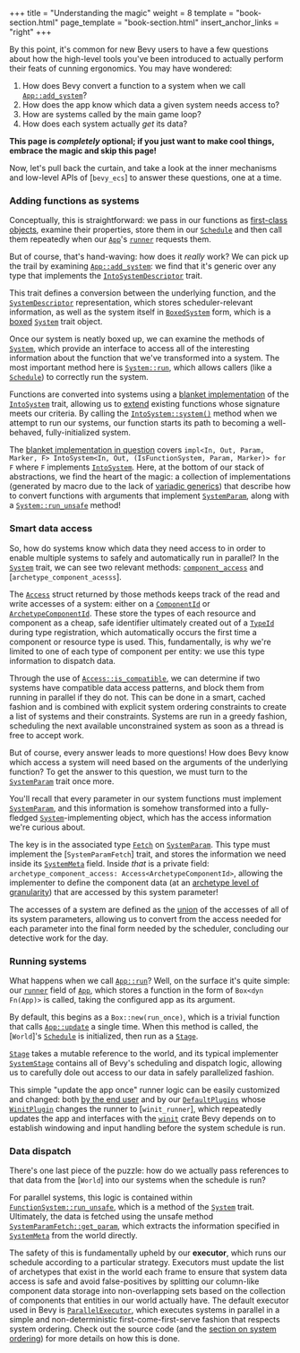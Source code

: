 +++
title = "Understanding the magic"
weight = 8
template = "book-section.html"
page_template = "book-section.html"
insert_anchor_links = "right"
+++

By this point, it's common for new Bevy users to have a few questions about how the high-level tools you've been introduced to actually perform their feats of cunning ergonomics.
You may have wondered:

1. How does Bevy convert a function to a system when we call [`App::add_system`]?
2. How does the app know which data a given system needs access to?
3. How are systems called by the main game loop?
4. How does each system actually *get* its data?

**This page is *completely* optional; if you just want to make cool things, embrace the magic and skip this page!**

Now, let's pull back the curtain, and take a look at the inner mechanisms and low-level APIs of [`bevy_ecs`] to answer these questions, one at a time.

### Adding functions as systems

Conceptually, this is straightforward: we pass in our functions as [first-class objects](https://en.wikipedia.org/wiki/First-class_function), examine their properties, store them in our [`Schedule`] and then call them repeatedly when our [`App`]'s [`runner`] requests them.

But of course, that's hand-waving: how does it *really* work?
We can pick up the trail by examining [`App::add_system`]: we find that it's generic over any type that implements the [`IntoSystemDescriptor`] trait.

This trait defines a conversion between the underlying function, and the [`SystemDescriptor`] representation, which stores scheduler-relevant information, as well as the system itself in [`BoxedSystem`] form, which is a [boxed](https://doc.rust-lang.org/std/boxed/index.html) [`System`] trait object.

Once our system is neatly boxed up, we can examine the methods of [`System`], which provide an interface to access all of the interesting information about the function that we've transformed into a system.
The most important method here is [`System::run`], which allows callers (like a [`Schedule`]) to correctly run the system.

Functions are converted into systems using a [blanket implementation](https://doc.rust-lang.org/book/ch10-02-traits.html#using-trait-bounds-to-conditionally-implement-methods) of the [`IntoSystem`] trait, allowing us to [extend](http://xion.io/post/code/rust-extension-traits.html) existing functions whose signature meets our criteria.
By calling the [`IntoSystem::system()`] method when we attempt to run our systems, our function starts its path to becoming a well-behaved, fully-initialized system.

The [blanket implementation in question](https://github.com/bevyengine/bevy/blob/6615b7bf6439c9bcaf59982b2713e1c1564bf0f5/crates/bevy_ecs/src/system/function_system.rs#L422) covers `impl<In, Out, Param, Marker, F> IntoSystem<In, Out, (IsFunctionSystem, Param, Marker)> for F` where `F` implements [`IntoSystem`].
Here, at the bottom of our stack of abstractions, we find the heart of the magic: a collection of implementations (generated by macro due to the lack of [variadic generics](https://github.com/rust-lang/rfcs/issues/376)) that describe how to convert functions with arguments that implement [`SystemParam`], along with a [`System::run_unsafe`] method!

[`Schedule`]: https://docs.rs/bevy/latest/bevy/ecs/schedule/struct.Schedule.html
[`App`]: https://docs.rs/bevy/latest/bevy/app/struct.App.html
[`runner`]: https://docs.rs/bevy/latest/bevy/app/struct.App.html#structfield.runner
[`App::add_system`]: https://docs.rs/bevy/latest/bevy/app/struct.App.html#method.add_system
[`IntoSystemDescriptor`]: https://docs.rs/bevy/latest/bevy/ecs/schedule/trait.IntoSystemDescriptor.html
[`SystemDescriptor`]: https://docs.rs/bevy/latest/bevy/ecs/schedule/enum.SystemDescriptor.html
[`BoxedSystem`]: https://docs.rs/bevy/latest/bevy/ecs/system/type.BoxedSystem.html
[`System`]: https://docs.rs/bevy/latest/bevy/ecs/system/trait.System.html
[`System::run`]: https://docs.rs/bevy/latest/bevy/ecs/system/trait.System.html#method.run
[`IntoSystem`]: https://docs.rs/bevy/latest/bevy/ecs/system/trait.IntoSystem.html
[`IntoSystem::system()`]: https://docs.rs/bevy/latest/bevy/ecs/system/trait.IntoSystem.html#tymethod.system
[`SystemParam`]: https://docs.rs/bevy/latest/bevy/ecs/system/trait.SystemParam.html
[`System::run_unsafe`]: https://docs.rs/bevy/latest/bevy/ecs/system/trait.System.html#tymethod.run_unsafe

### Smart data access

So, how do systems know which data they need access to in order to enable multiple systems to safely and automatically run in parallel?
In the [`System`] trait, we can see two relevant methods: [`component_access`] and [`archetype_component_acesss`].

The [`Access`] struct returned by those methods keeps track of the read and write accesses of a system: either on a [`ComponentId`] or [`ArchetypeComponentId`].
These store the types of each resource and component as a cheap, safe identifier ultimately created out of a [`TypeId`] during type registration, which automatically occurs the first time a component or resource type is used.
This, fundamentally, is why we're limited to one of each type of component per entity: we use this type information to dispatch data.

Through the use of [`Access::is_compatible`], we can determine if two systems have compatible data access patterns, and block them from running in parallel if they do not.
This can be done in a smart, cached fashion and is combined with explicit system ordering constraints to create a list of systems and their constraints.
Systems are run in a greedy fashion, scheduling the next available unconstrained system as soon as a thread is free to accept work.

But of course, every answer leads to more questions! How does Bevy know which access a system will need based on the arguments of the underlying function?
To get the answer to this question, we must turn to the [`SystemParam`] trait once more.

You'll recall that every parameter in our system functions must implement [`SystemParam`], and this information is somehow transformed into a fully-fledged [`System`]-implementing object, which has the access information we're curious about.

The key is in the associated type [`Fetch`] on [`SystemParam`].
This type must implement the [`SystemParamFetch`] trait,
and stores the information we need inside its [`SystemMeta`] field.
Inside *that* is a private field: `archetype_component_access: Access<ArchetypeComponentId>`, allowing the implementer to define the component data (at an [archetype level of granularity](https://github.com/bevyengine/bevy/pull/1525)) that are accessed by this system parameter!

The accesses of a system are defined as the [union](https://en.wikipedia.org/wiki/Union_(set_theory)) of the accesses of all of its system parameters, allowing us to convert from the access needed for each parameter into the final form needed by the scheduler, concluding our detective work for the day.

[`component_access`]: https://docs.rs/bevy/latest/bevy/ecs/prelude/trait.System.html#tymethod.component_access
[`archetype_component_access`]: https://docs.rs/bevy/latest/bevy/ecs/prelude/trait.System.html#tymethod.archetype_component_access
[`Access`]: https://docs.rs/bevy/latest/bevy/ecs/query/struct.Access.html
[`ComponentId`]: https://docs.rs/bevy/latest/bevy/ecs/component/struct.ComponentId.html
[`ArchetypeComponentId`]: https://docs.rs/bevy/latest/bevy/ecs/archetype/struct.ArchetypeComponentId.html
[`TypeId`]: https://doc.rust-lang.org/std/any/struct.TypeId.html
[`Access::is_compatible`]: https://docs.rs/bevy/latest/bevy/ecs/query/struct.Access.html#method.is_compatible
[`Fetch`]: https://docs.rs/bevy/latest/bevy/ecs/system/trait.SystemParam.html#associatedtype.Fetch
[`SystemMeta`]: https://docs.rs/bevy/latest/bevy/ecs/system/struct.SystemMeta.html

### Running systems

What happens when we call [`App::run`]?
Well, on the surface it's quite simple: our [`runner`] field of [`App`], which stores a function in the form of `Box<dyn Fn(App)>` is called, taking the configured app as its argument.

By default, this begins as a `Box::new(run_once)`, which is a trivial function that calls [`App::update`] a single time.
When this method is called, the [`World`]'s [`Schedule`] is initialized, then run as a [`Stage`].

[`Stage`] takes a mutable reference to the world, and its typical implementer [`SystemStage`] contains all of Bevy's scheduling and dispatch logic, allowing us to carefully dole out access to our data in safely parallelized fashion.

This simple "update the app once" runner logic can be easily customized and changed: both [by the end user](https://github.com/bevyengine/bevy/blob/main/examples/app/custom_loop.rs) and by our [`DefaultPlugins`] whose [`WinitPlugin`] changes the runner to [`winit_runner`], which  repeatedly updates the app and interfaces with the [`winit`] crate Bevy depends on to establish windowing and input handling before the system schedule is run.

[`App::run`]: https://docs.rs/bevy/latest/bevy/app/struct.App.html#method.run
[`App::update`]: https://docs.rs/bevy/latest/bevy/app/struct.App.html#method.update
[`Stage`]: https://docs.rs/bevy/latest/bevy/ecs/schedule/trait.Stage.html
[`SystemStage`]: https://docs.rs/bevy/latest/bevy/ecs/schedule/struct.SystemStage.html
[`DefaultPlugins`]: https://docs.rs/bevy/latest/bevy/struct.DefaultPlugins.html
[`WinitPlugin`]: https://docs.rs/bevy/latest/bevy/winit/struct.WinitPlugin.html
[`winit`]: https://docs.rs/winit/latest/winit/

### Data dispatch

There's one last piece of the puzzle: how do we actually pass references to that data from the [`World`] into our systems when the schedule is run?

For parallel systems, this logic is contained within [`FunctionSystem::run_unsafe`], which is a method of the [`System`] trait.
Ultimately, the data is fetched using the unsafe method [`SystemParamFetch::get_param`], which extracts the information specified in [`SystemMeta`] from the world directly.

The safety of this is fundamentally upheld by our **executor**, which runs our schedule according to a particular strategy.
Executors must update the list of archetypes that exist in the world each frame to ensure that system data access is safe and avoid false-positives by splitting our column-like component data storage into non-overlapping sets based on the collection of components that entities in our world actually have.
The default executor used in Bevy is [`ParallelExecutor`], which executes systems in parallel in a simple and non-deterministic first-come-first-serve fashion that respects system ordering.
Check out the source code (and the [section on system ordering](../../game-logic/system-ordering/_index.md)) for more details on how this is done.

[`FunctionSystem::run_unsafe`]: https://docs.rs/bevy/latest/bevy/ecs/system/struct.FunctionSystem.html#method.run_unsafe
[`SystemParamFetch::get_param`]: https://docs.rs/bevy/latest/bevy/ecs/system/trait.SystemParamFetch.html#tymethod.get_param
[`ParallelExecutor`]: https://docs.rs/bevy/latest/bevy/ecs/schedule/struct.ParallelExecutor.html
